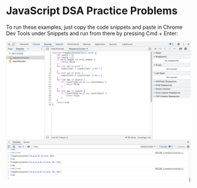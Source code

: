 # JavaScript DSA Practice Problems

To run these examples, just copy the code snippets and paste in Chrome Dev Tools under Snippets and run from there by pressing Cmd + Enter:

![Chrome DevTools Snippets view](snippets.png)
